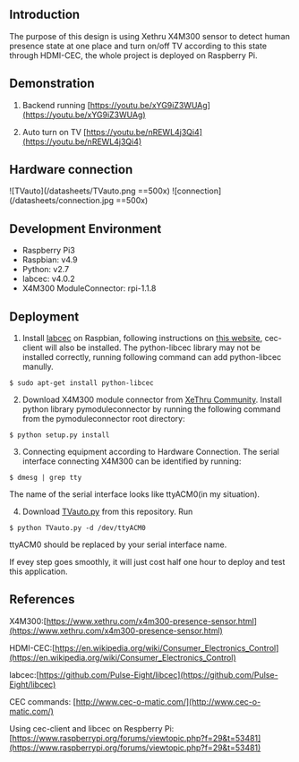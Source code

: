 ## Introduction

The purpose of this design is using Xethru X4M300 sensor to detect human presence state at one place and turn on/off TV according to this state through HDMI-CEC, the whole project is deployed on Raspberry Pi.

## Demonstration

1. Backend running 
[https://youtu.be/xYG9iZ3WUAg](https://youtu.be/xYG9iZ3WUAg)

2. Auto turn on TV
[https://youtu.be/nREWL4j3Qi4](https://youtu.be/nREWL4j3Qi4)

## Hardware connection 

![TVauto](/datasheets/TVauto.png ==500x)
![connection](/datasheets/connection.jpg ==500x)

## Development Environment

* Raspberry Pi3
* Raspbian: v4.9
* Python: v2.7 
* labcec: v4.0.2
* X4M300 ModuleConnector: rpi-1.1.8 


## Deployment


1. Install [labcec](https://github.com/Pulse-Eight/libcec) on Raspbian, following instructions on [this website](https://github.com/Pulse-Eight/libcec/wiki/Raspberry-Pi-set-up), cec-client will also be installed. The python-libcec library may not be installed correctly, running following command can add python-libcec manully.
```
$ sudo apt-get install python-libcec
```
2. Download X4M300 module connector from [XeThru Community](https://www.xethru.com/community/resources/module-connector-raspberry-pi.81/). Install python library pymoduleconnector by running the following command from the pymoduleconnector root directory:
```
$ python setup.py install
```
3. Connecting equipment according to Hardware Connection. The serial interface connecting X4M300 can be identified by running:
```
$ dmesg | grep tty
```
The name of the serial interface looks like ttyACM0(in my situation).

4. Download [TVauto.py](https://github.com/charlieshao5189/TV-auto-on-off/blob/master/TVauto.py) from this repository. Run
 ```
$ python TVauto.py -d /dev/ttyACM0
```
ttyACM0 should be replaced by your serial interface name.

If evey step goes smoothly, it will just cost half one hour to deploy and test this application.
 
## References
X4M300:[https://www.xethru.com/x4m300-presence-sensor.html](https://www.xethru.com/x4m300-presence-sensor.html)

HDMI-CEC:[https://en.wikipedia.org/wiki/Consumer_Electronics_Control](https://en.wikipedia.org/wiki/Consumer_Electronics_Control)

labcec:[https://github.com/Pulse-Eight/libcec](https://github.com/Pulse-Eight/libcec)

CEC commands: [http://www.cec-o-matic.com/](http://www.cec-o-matic.com/)

Using  cec-client and libcec on Respberry Pi: [https://www.raspberrypi.org/forums/viewtopic.php?f=29&t=53481](https://www.raspberrypi.org/forums/viewtopic.php?f=29&t=53481)
